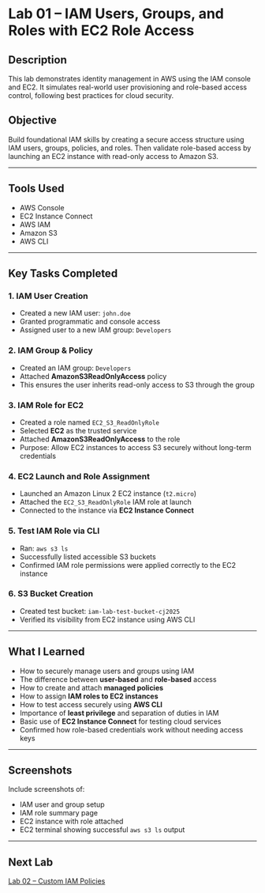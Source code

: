 # Lab 01 – IAM Users, Groups, and Roles with EC2 Role Access

## Description
This lab demonstrates identity management in AWS using the IAM console and EC2. It simulates real-world user provisioning and role-based access control, following best practices for cloud security.

## Objective
Build foundational IAM skills by creating a secure access structure using IAM users, groups, policies, and roles. Then validate role-based access by launching an EC2 instance with read-only access to Amazon S3.

---

## Tools Used
- AWS Console
- EC2 Instance Connect
- AWS IAM
- Amazon S3
- AWS CLI

---

## Key Tasks Completed

### 1. IAM User Creation
- Created a new IAM user: `john.doe`
- Granted programmatic and console access
- Assigned user to a new IAM group: `Developers`

### 2. IAM Group & Policy
- Created an IAM group: `Developers`
- Attached **AmazonS3ReadOnlyAccess** policy
- This ensures the user inherits read-only access to S3 through the group

### 3. IAM Role for EC2
- Created a role named `EC2_S3_ReadOnlyRole`
- Selected **EC2** as the trusted service
- Attached **AmazonS3ReadOnlyAccess** to the role
- Purpose: Allow EC2 instances to access S3 securely without long-term credentials

### 4. EC2 Launch and Role Assignment
- Launched an Amazon Linux 2 EC2 instance (`t2.micro`)
- Attached the `EC2_S3_ReadOnlyRole` IAM role at launch
- Connected to the instance via **EC2 Instance Connect**

### 5. Test IAM Role via CLI
- Ran: `aws s3 ls`
- Successfully listed accessible S3 buckets
- Confirmed IAM role permissions were applied correctly to the EC2 instance

### 6. S3 Bucket Creation
- Created test bucket: `iam-lab-test-bucket-cj2025`
- Verified its visibility from EC2 instance using AWS CLI

---

## What I Learned

- How to securely manage users and groups using IAM
- The difference between **user-based** and **role-based** access
- How to create and attach **managed policies**
- How to assign **IAM roles to EC2 instances**
- How to test access securely using **AWS CLI**
- Importance of **least privilege** and separation of duties in IAM
- Basic use of **EC2 Instance Connect** for testing cloud services
- Confirmed how role-based credentials work without needing access keys

---

## Screenshots
Include screenshots of:
- IAM user and group setup
- IAM role summary page
- EC2 instance with role attached
- EC2 terminal showing successful `aws s3 ls` output

---

## Next Lab
[Lab 02 – Custom IAM Policies](../lab-02-custom-iam-policies/README.md)
